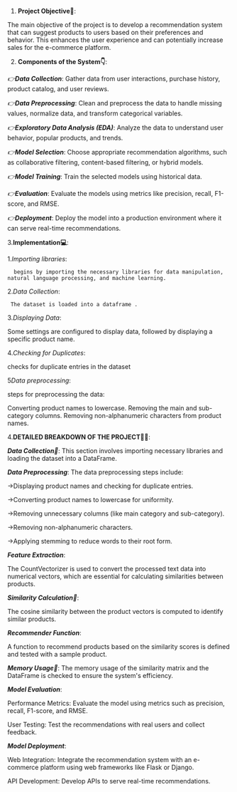 1. **Project Objective📜**:

The main objective of the project is to develop a recommendation system that can suggest products to users based on their preferences and behavior. This enhances the user experience and can potentially increase sales for the e-commerce platform.

2. **Components of the System👇**:

*👉**Data Collection***: Gather data from user interactions, purchase history, product catalog, and user reviews.

*👉**Data Preprocessing***: Clean and preprocess the data to handle missing values, normalize data, and transform categorical variables.

*👉**Exploratory Data Analysis (EDA)***: Analyze the data to understand user behavior, popular products, and trends.

*👉**Model Selection***: Choose appropriate recommendation algorithms, such as collaborative filtering, content-based filtering, or hybrid models.

*👉**Model Training***: Train the selected models using historical data.

*👉**Evaluation***: Evaluate the models using metrics like precision, recall, F1-score, and RMSE.

*👉**Deployment***: Deploy the model into a production environment where it can serve real-time recommendations.

3.**Implementation💻**:

   1.*Importing libraries*:
   
      begins by importing the necessary libraries for data manipulation, natural language processing, and machine learning.

  2.*Data Collection*:

     The dataset is loaded into a dataframe .
     
  3.*Displaying Data*:

  Some settings are configured to display data, followed by displaying a specific product name.

  4.*Checking for Duplicates*:

  checks for duplicate entries in the dataset

  5*Data preprocessing*:

  steps for preprocessing the data:

Converting product names to lowercase.
Removing the main and sub-category columns.
Removing non-alphanumeric characters from product names.

4.**DETAILED BREAKDOWN OF THE PROJECT🧑‍💻**:


 ***Data Collection📼***:
This section involves importing necessary libraries and loading the dataset into a DataFrame.


***Data Preprocessing***:
The data preprocessing steps include:

->Displaying product names and checking for duplicate entries.

->Converting product names to lowercase for uniformity.

->Removing unnecessary columns (like main category and sub-category).

->Removing non-alphanumeric characters.

->Applying stemming to reduce words to their root form.

 ***Feature Extraction***:
 
The CountVectorizer is used to convert the processed text data into numerical vectors, which are essential for calculating similarities between products.

***Similarity Calculation🧮***:

The cosine similarity between the product vectors is computed to identify similar products.


***Recommender Function***:

A function to recommend products based on the similarity scores is defined and tested with a sample product.


***Memory Usage📼***:
The memory usage of the similarity matrix and the DataFrame is checked to ensure the system's efficiency.

***Model Evaluation***:

Performance Metrics: Evaluate the model using metrics such as precision, recall, F1-score, and RMSE.

User Testing: Test the recommendations with real users and collect feedback.

***Model Deployment***:

Web Integration: Integrate the recommendation system with an e-commerce platform using web frameworks like Flask or Django.

API Development: Develop APIs to serve real-time recommendations.

